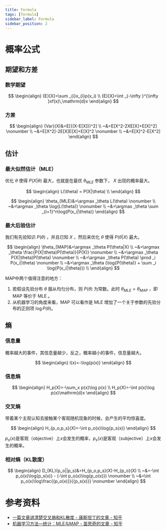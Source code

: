 ```yaml
---
title: Formula
tags: [formula]
sidebar_label: Formula
sidebar_position: 2
---
```


# 概率公式

## 期望和方差

### 数学期望

$$
\begin{align}
{E}[X]=\sum _{i}x_{i}p(x_i) \\
{E}[X]=\int _{-\infty }^{\infty }xf(x)\,\mathrm{d}x
\end{align}
$$

### 方差

$$
\begin{align}
{Var}(X)&=E[{(X-E[X])}^2] \\
~&=E[X^2-2XE[X]+E[X]^2] \nonumber \\
~&=E[X^2]-2E[X]E[X]+E[X]^2 \nonumber \\
~&=E[X]^2-E[X^2]
\end{align}
$$

## 估计

### 最大似然估计（MLE）

优化 $\theta$ 使得 $P(X|\theta)$ 最大，也就是在最优 $\theta_{MLE}$ 参数下， $X$ 出现的概率最大。

$$
\begin{align}
L(\theta) = P(X|\theta) \\
\end{align}
$$

$$
\begin{align}
\theta_{MLE}&=\argmax _\theta L(\theta) \nonumber \\
~&=\argmax _\theta \log{L(\theta)} \nonumber \\
~&=\argmax _\theta \sum _{i=1}^n\log{P(x_i|\theta)}
\end{align}
$$

### 最大后验估计

我们有先验知识 $P(\theta)$ ，并且已知 $X$ ，然后来优化 $\theta$ 使得 $P(\theta|X)$ 最大。

$$
\begin{align}
\theta_{MAP}&=\argmax _\theta P(\theta|X) \\
~&=\argmax _\theta \frac{P(X|\theta)P(\theta)}{P(X)} \nonumber \\
~&=\argmax _\theta P(X|\theta)P(\theta) \nonumber \\
~&=\argmax _\theta P(\theta) \prod _i P(x_i|\theta) \nonumber \\
~&=\argmax _\theta (\log{P(\theta)} + \sum _i \log{P(x_i|\theta)}) \\
\end{align}
$$

MAP中两个值得注意的地方：

1. 若假设先验分布 $\theta$ 服从均匀分布，则 $P(\theta)$ 为常数。此时 $\theta_{MLE}=\theta_{MAP}$ ，即 MAP 等价于 MLE 。
2. 从机器学习的角度来看，MAP 可以看作是 MLE 增加了一个关于参数的先验分布的正则项 $\log{P(\theta)}$。


## 熵

### 信息量

概率越大的事件，其信息量越少，反之，概率越小的事件，信息量越大。

$$
\begin{align}
I(x)=-\log{p(x)}
\end{align}
$$

### 信息熵

$$
\begin{align}
H_p(X)=-\sum_x p(x)\log p(x) \\
H_p(X)=-\int p(x)\log p(x)\mathrm{d}x
\end{align}
$$

### 交叉熵

带着某个主观认知去接触某个客观随机现象的时候，会产生的平均惊喜度。

$$
\begin{align}
H_{p_o,p_s}(X)=-\int p_o(x)\log{p_s(x)}
\end{align}
$$

$p_o(x)$是客观（objective）上$x$会发生的概率，$p_s(x)$是客观（subjective）上$x$会发生的概率。

### 相对熵（KL散度）

$$
\begin{align}
D_{KL}(p_o||p_s)&=H_{p_o,p_s}(X)-H_{p_o}(X) \\
~&=-\int p_o(x)\log{p_s(x)} - (-\int p_o(x)\log{p_o(x)}) \nonumber \\
~&=\int p_o(x)\log\frac{{p_o(x)}}{{p_s(x)}} \nonumber
\end{align}
$$

# 参考资料

* [一篇文章讲清楚交叉熵和KL散度 - 康斯坦丁的文章 - 知乎](https://zhuanlan.zhihu.com/p/573385147)
* [机器学习方法—统计：MLE与MAP - 苗思奇的文章 - 知乎](https://zhuanlan.zhihu.com/p/345024301)
